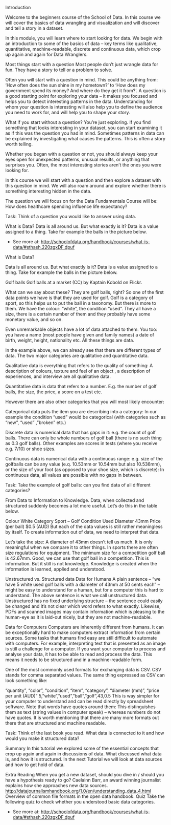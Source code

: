 Introduction

Welcome to the beginners course of the School of Data. In this course we will cover the basics of data wrangling and visualization and will discover and tell a story in a dataset.

In this module, you will learn where to start looking for data. We begin with an introduction to some of the basics of data – key terms like qualitative, quantitative, machine-readable, discrete and continuous data, which crop up again and again for Data Wranglers.

Most things start with a question
Most people don’t just wrangle data for fun. They have a story to tell or a problem to solve.

Often you will start with a question in mind. This could be anything from: ‘How often does the sun shine in my hometown?’ to ‘How does my government spend its money? And where do they get it from?’. A question is a good starting point for exploring your data – it makes you focused and helps you to detect interesting patterns in the data. Understanding for whom your question is interesting will also help you to define the audience you need to work for, and will help you to shape your story.

What if you start without a question? You’re just exploring. If you find something that looks interesting in your dataset, you can start examining it as if this was the question you had in mind. Sometimes patterns in data can be explained by investigating what causes the patterns. This is often a story worth telling.

Whether you began with a question or not, you should always keep your eyes open for unexpected patterns, unusual results, or anything that surprises you. Often, the most interesting stories aren’t the ones you were looking for.

In this course we will start with a question and then explore a dataset with this question in mind. We will also roam around and explore whether there is something interesting hidden in the data.

The question we will focus on for the Data Fundamentals Course will be: How does healthcare spending influence life expectancy?

Task: Think of a question you would like to answer using data.

What is Data?
Data is all around us. But what exactly is it? Data is a value assigned to a thing. Take for example the balls in the picture below.

- See more at: http://schoolofdata.org/handbook/courses/what-is-data/#sthash.220zgxDF.dpuf

What is Data?

Data is all around us. But what exactly is it? Data is a value assigned to a thing. Take for example the balls in the picture below.

Golf balls
Golf balls at a market (CC) by Kaptain Kobold on Flickr.

What can we say about these? They are golf balls, right? So one of the first data points we have is that they are used for golf. Golf is a category of sport, so this helps us to put the ball in a taxonomy. But there is more to them. We have the colour: “white”, the condition “used”. They all have a size, there is a certain number of them and they probably have some monetary value, and so on.

Even unremarkable objects have a lot of data attached to them. You too: you have a name (most people have given and family names) a date of birth, weight, height, nationality etc. All these things are data.

In the example above, we can already see that there are different types of data. The two major categories are qualitative and quantitative data.

Qualitative data is everything that refers to the quality of something: A description of colours, texture and feel of an object , a description of experiences, and interview are all qualitative data.

Quantitative data is data that refers to a number. E.g. the number of golf balls, the size, the price, a score on a test etc.

However there are also other categories that you will most likely encounter:

Categorical data puts the item you are describing into a category: In our example the condition “used” would be categorical (with categories such as “new”, “used” ,”broken” etc.)

Discrete data is numerical data that has gaps in it: e.g. the count of golf balls. There can only be whole numbers of golf ball (there is no such thing as 0.3 golf balls). Other examples are scores in tests (where you receive e.g. 7/10) or shoe sizes.

Continuous data is numerical data with a continuous range: e.g. size of the golfballs can be any value (e.q. 10.53mm or 10.54mm but also 10.536mm), or the size of your foot (as opposed to your shoe size, which is discrete): In continuous data, all values are possible with no gaps in between.

Task: Take the example of golf balls: can you find data of all different categories?

From Data to Information to Knowledge.
Data, when collected and structured suddenly becomes a lot more useful. Let’s do this in the table below.

Colour	White
Category	Sport – Golf
Condition	Used
Diameter	43mm
Price (per ball)	$0.5 (AUD)
But each of the data values is still rather meaningless by itself. To create information out of data, we need to interpret that data.

Let’s take the size: A diameter of 43mm doesn’t tell us much. It is only meaningful when we compare it to other things. In sports there are often size regulations for equipment. The minimum size for a competition golf ball is 42.67mm. Good, we can use that golf ball in a competition. This is information. But it still is not knowledge. Knowledge is created when the information is learned, applied and understood.

Unstructured vs. Structured data
Data for Humans
A plain sentence – “we have 5 white used golf balls with a diameter of 43mm at 50 cents each” – might be easy to understand for a human, but for a computer this is hard to understand. The above sentence is what we call unstructured data. Unstructured has no fixed underlying structure – the sentence could easily be changed and it’s not clear which word refers to what exactly. Likewise, PDFs and scanned images may contain information which is pleasing to the human-eye as it is laid-out nicely, but they are not machine-readable.

Data for Computers
Computers are inherently different from humans. It can be exceptionally hard to make computers extract information from certain sources. Some tasks that humans find easy are still difficult to automate with computers. For example, interpreting text that is presented as an image is still a challenge for a computer. If you want your computer to process and analyse your data, it has to be able to read and process the data. This means it needs to be structured and in a machine-readable form.

One of the most commonly used formats for exchanging data is CSV. CSV stands for comma separated values. The same thing expressed as CSV can look something like:

“quantity”, “color”, “condition”, “item”, “category”, “diameter (mm)”, “price per unit (AUD)”
5,”white”,”used”,”ball”,”golf”,43,0.5
This is way simpler for your computer to understand and can be read directly by spreadsheet software. Note that words have quotes around them: This distinguishes them as text (string values in computer speak) – whereas numbers do not have quotes. It is worth mentioning that there are many more formats out there that are structured and machine readable.

Task: Think of the last book you read. What data is connected to it and how would you make it structured data?

Summary
In this tutorial we explored some of the essential concepts that crop up again and again in discussions of data. What discussed what data is, and how it is structured. In the next Tutorial we will look at data sources and how to get hold of data.

Extra Reading
When you get a new dataset, should you dive in / should you have a hypothesis ready to go? Caelainn Barr, an award winning journalist explains how she approaches new data sources. http://datajournalismhandbook.org/1.0/en/understanding_data_4.html
Overview of common file formats in the open data handbook.
Quiz
Take the following quiz to check whether you understood basic data categories.

- See more at: http://schoolofdata.org/handbook/courses/what-is-data/#sthash.220zgxDF.dpuf
